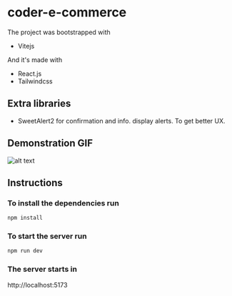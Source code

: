 # coder-e-commerce

The project was bootstrapped with

- Vitejs

And it's made with

- React.js
- Tailwindcss

## Extra libraries

- SweetAlert2 for confirmation and info. display alerts. To get better UX.

## Demonstration GIF

![alt text](https://res.cloudinary.com/dzbgydtng/image/upload/v1679806937/e-commer-coder-villanueva_dkvza9.gif)

## Instructions

### To install the dependencies run

```bash
npm install
```

### To start the server run

```bash
npm run dev
```

### The server starts in

http://localhost:5173
